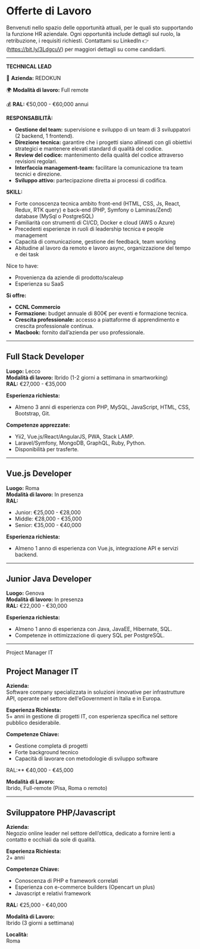 # Offerte di Lavoro

Benvenuti nello spazio delle opportunità attuali, per le quali sto supportando la funzione HR aziendale. Ogni opportunità include dettagli sul ruolo, la retribuzione, i requisiti richiesti.
Contattami su LinkedIn 👉 (https://bit.ly/3LdgcuV) per maggiori dettagli su come candidarti.

---

**TECHNICAL LEAD**

🏢 **Azienda:** REDOKUN

🌍 **Modalità di lavoro:** Full remote

💰 **RAL:** €50,000 - €60,000 annui

**RESPONSABILITÀ:**
- **Gestione del team:** supervisione e sviluppo di un team di 3 sviluppatori (2 backend, 1 frontend).
- **Direzione tecnica:** garantire che i progetti siano allineati con gli obiettivi strategici e mantenere elevati standard di qualità del codice.
- **Review del codice:** mantenimento della qualità del codice attraverso revisioni regolari.
- **Interfaccia management-team:** facilitare la comunicazione tra team tecnici e direzione.
- **Sviluppo attivo:** partecipazione diretta ai processi di codifica.

**SKILL:**
- Forte conoscenza tecnica ambito front-end (HTML, CSS, Js, React, Redux, RTK query) e back-end (PHP, Symfony o Laminas/Zend) database (MySql o PostgreSQL)
- Familiarità con strumenti di CI/CD, Docker e cloud (AWS o Azure)
- Precedenti esperienze in ruoli di leadership tecnica e people management
- Capacità di comunicazione, gestione dei feedback, team working
- Abitudine al lavoro da remoto e lavoro async, organizzazione del tempo e dei task

Nice to have:
- Provenienza da aziende di prodotto/scaleup 
- Esperienza su SaaS

**Si offre:**
- **CCNL Commercio**
- **Formazione:** budget annuale di 800€ per eventi e formazione tecnica.
- **Crescita professionale:** accesso a piattaforme di apprendimento e crescita professionale continua.
- **Macbook:** fornito dall’azienda per uso professionale.

---


## Full Stack Developer 
**Luogo:** Lecco  
**Modalità di lavoro:** Ibrido (1-2 giorni a settimana in smartworking)  
**RAL:** €27,000 - €35,000  

**Esperienza richiesta:**
- Almeno 3 anni di esperienza con PHP, MySQL, JavaScript, HTML, CSS, Bootstrap, Git.
  
**Competenze apprezzate:**
- Yii2, Vue.js/React/AngularJS, PWA, Stack LAMP.
- Laravel/Symfony, MongoDB, GraphQL, Ruby, Python.
- Disponibilità per trasferte.

---

## Vue.js Developer 
**Luogo:** Roma  
**Modalità di lavoro:** In presenza  
**RAL:**
- Junior: €25,000 - €28,000
- Middle: €28,000 - €35,000
- Senior: €35,000 - €40,000

**Esperienza richiesta:**
- Almeno 1 anno di esperienza con Vue.js, integrazione API e servizi backend.

---

## Junior Java Developer 
**Luogo:** Genova  
**Modalità di lavoro:** In presenza  
**RAL:** €22,000 - €30,000  

**Esperienza richiesta:**
- Almeno 1 anno di esperienza con Java, JavaEE, Hibernate, SQL.
- Competenze in ottimizzazione di query SQL per PostgreSQL.

---

 Project Manager IT
 
## Project Manager IT

**Azienda:**  
Software company specializzata in soluzioni innovative per infrastrutture API, operante nel settore dell'eGovernment in Italia e in Europa.

**Esperienza Richiesta:**  
5+ anni in gestione di progetti IT, con esperienza specifica nel settore pubblico desiderabile.

**Competenze Chiave:**  
- Gestione completa di progetti
- Forte background tecnico
- Capacità di lavorare con metodologie di sviluppo software

RAL:** €40,000 - €45,000

**Modalità di Lavoro:**  
Ibrido, Full-remote (Pisa, Roma o remoto) 

---

## Sviluppatore PHP/Javascript

**Azienda:**  
Negozio online leader nel settore dell’ottica, dedicato a fornire lenti a contatto e occhiali da sole di qualità.

**Esperienza Richiesta:**  
2+ anni

**Competenze Chiave:**  
- Conoscenza di PHP e framework correlati
- Esperienza con e-commerce builders (Opencart un plus)
- Javascript e relativi framework

**RAL:** €25,000 - €40,000

**Modalità di Lavoro:**  
Ibrido (3 giorni a settimana)

**Località:**  
Roma
